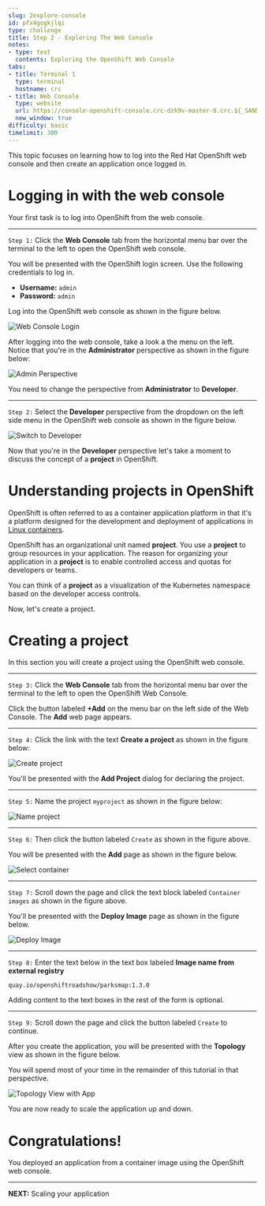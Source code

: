 ```yaml
---
slug: 2explore-console
id: pfx4gogkjlqi
type: challenge
title: Step 2 - Exploring The Web Console
notes:
- type: text
  contents: Exploring the OpenShift Web Console
tabs:
- title: Terminal 1
  type: terminal
  hostname: crc
- title: Web Console
  type: website
  url: https://console-openshift-console.crc-dzk9v-master-0.crc.${_SANDBOX_ID}.instruqt.io
  new_window: true
difficulty: basic
timelimit: 300
---
```

This topic focuses on learning how to log into the Red Hat OpenShift web console and then create an application once logged in.

# Logging in with the web console

Your first task is to log into OpenShift from the web console.

----

`Step 1:`
Click the **Web Console** tab from the horizontal menu bar over the terminal to the left to open the OpenShift web console.

You will be presented with the OpenShift login screen. Use the following credentials to log in.
* **Username:** `admin`
* **Password:** `admin`

Log into the OpenShift web console as shown in the figure below.

![Web Console Login](../assets/web-console-login.png)

After logging into the web console, take a look a the menu on the left. Notice that you're in the **Administrator** perspective as shown in the figure below:

![Admin Perspective](../assets/admin-perspective.png)

You need to change the perspective from **Administrator** to **Developer**.

----

`Step 2:` Select the **Developer** perspective from the dropdown on the left side menu in the OpenShift web console as shown in the figure below.

![Switch to Developer](../assets/change-to-developer.png)

Now that you're in the **Developer** perspective let's take a moment to discuss the concept of a **project** in OpenShift.

# Understanding projects in OpenShift

OpenShift is often referred to as a container application platform in that it's a platform designed for the development and deployment of applications in [Linux containers](https://developers.redhat.com/topics/containers).

OpenShift has an organizational unit named **project**. You use a **project** to group resources in your application. The reason for organizing your application in a **project** is to enable controlled access and quotas for developers or teams.

You can think of a **project** as a visualization of the Kubernetes namespace based on the developer access controls.

Now, let's create a project.

# Creating a project

In this section you will create a project using the OpenShift web console.

----

`Step 3:` Click the **Web Console** tab from the horizontal menu bar over the terminal to the left to open the OpenShift Web Console.

Click the button labeled **+Add** on the menu bar on the left side of the Web Console. The **Add** web page appears.

----

`Step 4:` Click the link with the text **Create a project** as shown in the figure below:

![Create project](../assets/add_project.png)

You'll be presented with the **Add Project** dialog for declaring the project.

----

`Step 5:` Name the project `myproject` as shown in the figure below:

![Name project](../assets/config-project.png)

----

`Step 6:` Then click the button labeled `Create` as shown in the figure above.

You will be presented with the **Add** page as shown in the figure below.

![Select container](../assets/select-container-with-code.png)

----

`Step 7:` Scroll down the page and click the text block labeled `Container images` as shown in the figure above.


You'll be presented with the **Deploy Image** page as shown in the figure below.

![Deploy Image](../assets/deploy-container.png)

----

`Step 8:` Enter the text below in the text box labeled **Image name from external registry**

```
quay.io/openshiftroadshow/parksmap:1.3.0
```

Adding content to the text boxes in the rest of the form is optional.

----

`Step 9:` Scroll down the page and click the button labeled `Create` to continue.

After you create the application, you will be presented with the **Topology** view as shown in the figure below.

You will spend most of your time in the remainder of this tutorial in that perspective.

![Topology View with App](../assets/topology-view-with-app.png)

You are now ready to scale the application up and down.

# Congratulations!

 You deployed an application from a container image using the OpenShift web console.

----
**NEXT:** Scaling your application
